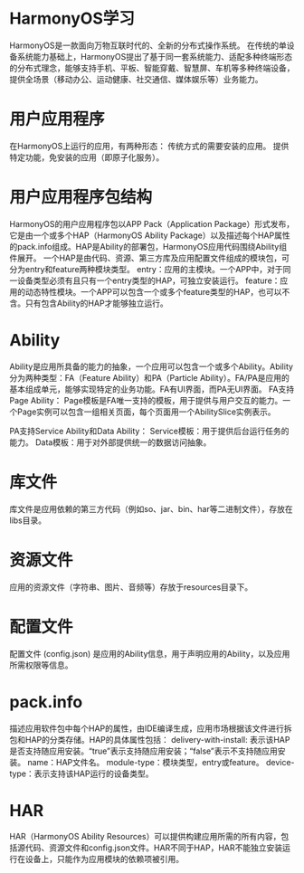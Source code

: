 # HarmonyOS学习
HarmonyOS是一款面向万物互联时代的、全新的分布式操作系统。
在传统的单设备系统能力基础上，HarmonyOS提出了基于同一套系统能力、适配多种终端形态的分布式理念，能够支持手机、平板、智能穿戴、智慧屏、车机等多种终端设备，提供全场景（移动办公、运动健康、社交通信、媒体娱乐等）业务能力。

# 用户应用程序
在HarmonyOS上运行的应用，有两种形态：
传统方式的需要安装的应用。
提供特定功能，免安装的应用（即原子化服务）。

# 用户应用程序包结构
HarmonyOS的用户应用程序包以APP Pack（Application Package）形式发布，它是由一个或多个HAP（HarmonyOS Ability Package）以及描述每个HAP属性的pack.info组成。HAP是Ability的部署包，HarmonyOS应用代码围绕Ability组件展开。
一个HAP是由代码、资源、第三方库及应用配置文件组成的模块包，可分为entry和feature两种模块类型。
entry：应用的主模块。一个APP中，对于同一设备类型必须有且只有一个entry类型的HAP，可独立安装运行。
feature：应用的动态特性模块。一个APP可以包含一个或多个feature类型的HAP，也可以不含。只有包含Ability的HAP才能够独立运行。

# Ability
Ability是应用所具备的能力的抽象，一个应用可以包含一个或多个Ability。Ability分为两种类型：FA（Feature Ability）和PA（Particle Ability）。FA/PA是应用的基本组成单元，能够实现特定的业务功能。FA有UI界面，而PA无UI界面。
FA支持Page Ability：
Page模板是FA唯一支持的模板，用于提供与用户交互的能力。一个Page实例可以包含一组相关页面，每个页面用一个AbilitySlice实例表示。

PA支持Service Ability和Data Ability：
Service模板：用于提供后台运行任务的能力。
Data模板：用于对外部提供统一的数据访问抽象。

# 库文件
库文件是应用依赖的第三方代码（例如so、jar、bin、har等二进制文件），存放在libs目录。

# 资源文件
应用的资源文件（字符串、图片、音频等）存放于resources目录下。

# 配置文件
配置文件 (config.json) 是应用的Ability信息，用于声明应用的Ability，以及应用所需权限等信息。

# pack.info
描述应用软件包中每个HAP的属性，由IDE编译生成，应用市场根据该文件进行拆包和HAP的分类存储。HAP的具体属性包括：
delivery-with-install: 表示该HAP是否支持随应用安装。“true”表示支持随应用安装；“false”表示不支持随应用安装。
name：HAP文件名。
module-type：模块类型，entry或feature。
device-type：表示支持该HAP运行的设备类型。

# HAR
HAR（HarmonyOS Ability Resources）可以提供构建应用所需的所有内容，包括源代码、资源文件和config.json文件。HAR不同于HAP，HAR不能独立安装运行在设备上，只能作为应用模块的依赖项被引用。
